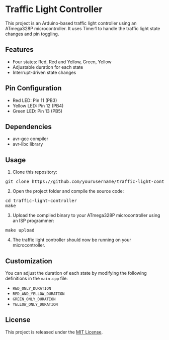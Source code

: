 # Traffic Light Controller

This project is an Arduino-based traffic light controller using an ATmega328P microcontroller. It uses Timer1 to handle the traffic light state changes and pin toggling.

## Features

- Four states: Red, Red and Yellow, Green, Yellow
- Adjustable duration for each state
- Interrupt-driven state changes

## Pin Configuration

- Red LED: Pin 11 (PB3)
- Yellow LED: Pin 12 (PB4)
- Green LED: Pin 13 (PB5)

## Dependencies

- avr-gcc compiler
- avr-libc library

## Usage

1. Clone this repository:
<pre>
git clone https://github.com/yourusername/traffic-light-controller.git
</pre>

2. Open the project folder and compile the source code:
<pre>
cd traffic-light-controller
make
</pre>
3. Upload the compiled binary to your ATmega328P microcontroller using an ISP programmer:
<pre>
make upload
</pre>


4. The traffic light controller should now be running on your microcontroller.

## Customization

You can adjust the duration of each state by modifying the following definitions in the `main.cpp` file:

- `RED_ONLY_DURATION`
- `RED_AND_YELLOW_DURATION`
- `GREEN_ONLY_DURATION`
- `YELLOW_ONLY_DURATION`

## License

This project is released under the [MIT License](LICENSE).

